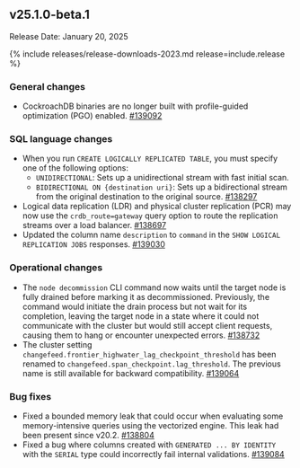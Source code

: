 ## v25.1.0-beta.1

Release Date: January 20, 2025

{% include releases/release-downloads-2023.md release=include.release %}

<h3 id="v25-1-0-beta-1-general-changes">General changes</h3>

- CockroachDB binaries are no longer built with profile-guided optimization (PGO) enabled. [#139092][#139092]

<h3 id="v25-1-0-beta-1-sql-language-changes">SQL language changes</h3>

- When you run `CREATE LOGICALLY REPLICATED TABLE`, you must specify one of the following options:
  - `UNIDIRECTIONAL`: Sets up a unidirectional stream with fast initial scan.
  - `BIDIRECTIONAL ON {destination uri}`: Sets up a bidirectional stream from the original destination to the original source. [#138297][#138297]
- Logical data replication (LDR) and physical cluster replication (PCR) may now use the `crdb_route=gateway` query option to route the replication streams over a load balancer. [#138697][#138697]
- Updated the column name `description` to `command` in the `SHOW LOGICAL REPLICATION JOBS` responses. [#139030][#139030]

<h3 id="v25-1-0-beta-1-operational-changes">Operational changes</h3>

- The `node decommission` CLI command now waits until the target node is fully drained before marking it as decommissioned. Previously, the command would initiate the drain process but not wait for its completion, leaving the target node in a state where it could not communicate with the cluster but would still accept client requests, causing them to hang or encounter unexpected errors. [#138732][#138732]
- The cluster setting `changefeed.frontier_highwater_lag_checkpoint_threshold` has been renamed to `changefeed.span_checkpoint.lag_threshold`. The previous name is still available for backward compatibility. [#139064][#139064]

<h3 id="v25-1-0-beta-1-bug-fixes">Bug fixes</h3>

- Fixed a bounded memory leak that could occur when evaluating some memory-intensive queries using the vectorized engine. This leak had been present since v20.2. [#138804][#138804]
- Fixed a bug where columns created with `GENERATED ... BY IDENTITY` with the `SERIAL` type could incorrectly fail internal validations. [#139084][#139084]

[#136879]: https://github.com/cockroachdb/cockroach/pull/136879
[#137319]: https://github.com/cockroachdb/cockroach/pull/137319
[#138283]: https://github.com/cockroachdb/cockroach/pull/138283
[#138297]: https://github.com/cockroachdb/cockroach/pull/138297
[#138697]: https://github.com/cockroachdb/cockroach/pull/138697
[#138732]: https://github.com/cockroachdb/cockroach/pull/138732
[#138804]: https://github.com/cockroachdb/cockroach/pull/138804
[#138849]: https://github.com/cockroachdb/cockroach/pull/138849
[#139030]: https://github.com/cockroachdb/cockroach/pull/139030
[#139041]: https://github.com/cockroachdb/cockroach/pull/139041
[#139042]: https://github.com/cockroachdb/cockroach/pull/139042
[#139064]: https://github.com/cockroachdb/cockroach/pull/139064
[#139084]: https://github.com/cockroachdb/cockroach/pull/139084
[#139092]: https://github.com/cockroachdb/cockroach/pull/139092
